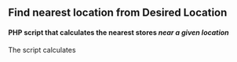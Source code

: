 <h2>Find nearest location from Desired Location</h2>
<h4>PHP script that calculates the nearest stores <em>near a given location</em></h4>
<p>The script calculates </p>
